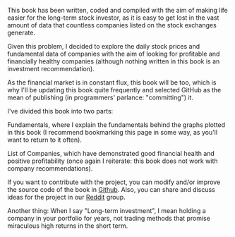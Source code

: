 This book has been written, coded and compiled with the aim of making life easier for the long-term stock investor, as it is easy to get lost in the vast amount of data that countless companies listed on the stock exchanges generate.

Given this problem, I decided to explore the daily stock prices and fundamental data of companies with the aim of looking for profitable and financially healthy companies (although nothing written in this book is an investment recommendation).

As the financial market is in constant flux, this book will be too, which is why I'll be updating this book quite frequently and selected GitHub as the mean of publishing (in programmers' parlance: "committing") it.

I've divided this book into two parts:

Fundamentals, where I explain the fundamentals behind the graphs plotted in this book (I recommend bookmarking this page in some way, as you'll want to return to it often).

List of Companies, which have demonstrated good financial health and positive profitability (once again I reiterate: this book does not work with company recommendations).

If you want to contribute with the project, you can modify and/or improve the source code of the book in [Github](https://github.com/JoaoMontanher/Finheim-Book). Also, you can share and discuss ideas for the project in our [Reddit](https://www.reddit.com/r/Finheim/) group.

Another thing: When I say "Long-term investment", I mean holding a company in your portfolio for years, not trading methods that promise miraculous high returns in the short term.
